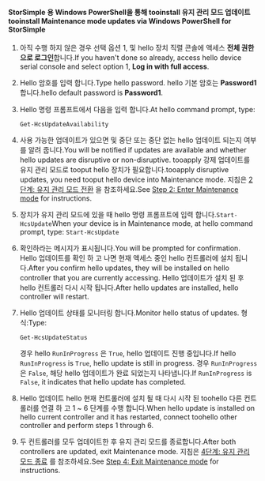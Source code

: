 <!--author=SharS last changed: 9/17/15-->

#### <a name="tooinstall-maintenance-mode-updates-via-windows-powershell-for-storsimple"></a><span data-ttu-id="ce965-101">StorSimple 용 Windows PowerShell을 통해 tooinstall 유지 관리 모드 업데이트</span><span class="sxs-lookup"><span data-stu-id="ce965-101">tooinstall Maintenance mode updates via Windows PowerShell for StorSimple</span></span>
1. <span data-ttu-id="ce965-102">아직 수행 하지 않은 경우 선택 옵션 1, 및 hello 장치 직렬 콘솔에 액세스 **전체 권한으로 로그인**합니다.</span><span class="sxs-lookup"><span data-stu-id="ce965-102">If you haven't done so already, access hello device serial console and select option 1, **Log in with full access**.</span></span> 
2. <span data-ttu-id="ce965-103">Hello 암호를 입력 합니다.</span><span class="sxs-lookup"><span data-stu-id="ce965-103">Type hello password.</span></span> <span data-ttu-id="ce965-104">hello 기본 암호는 **Password1**합니다.</span><span class="sxs-lookup"><span data-stu-id="ce965-104">hello default password is **Password1**.</span></span>
3. <span data-ttu-id="ce965-105">Hello 명령 프롬프트에서 다음을 입력 합니다.</span><span class="sxs-lookup"><span data-stu-id="ce965-105">At hello command prompt, type:</span></span>
   
     `Get-HcsUpdateAvailability` 
4. <span data-ttu-id="ce965-106">사용 가능한 업데이트가 있으면 및 중단 또는 중단 없는 hello 업데이트 되는지 여부를 알려 줍니다.</span><span class="sxs-lookup"><span data-stu-id="ce965-106">You will be notified if updates are available and whether hello updates are disruptive or non-disruptive.</span></span> <span data-ttu-id="ce965-107">tooapply 강제 업데이트를 유지 관리 모드로 tooput hello 장치가 필요합니다.</span><span class="sxs-lookup"><span data-stu-id="ce965-107">tooapply disruptive updates, you need tooput hello device into Maintenance mode.</span></span> <span data-ttu-id="ce965-108">지침은 [2단계: 유지 관리 모드 전환](../articles/storsimple/storsimple-update-device.md#step2) 을 참조하세요.</span><span class="sxs-lookup"><span data-stu-id="ce965-108">See [Step 2: Enter Maintenance mode](../articles/storsimple/storsimple-update-device.md#step2) for instructions.</span></span>
5. <span data-ttu-id="ce965-109">장치가 유지 관리 모드에 있을 때 hello 명령 프롬프트에 입력 합니다.`Start-HcsUpdate`</span><span class="sxs-lookup"><span data-stu-id="ce965-109">When your device is in Maintenance mode, at hello command prompt, type: `Start-HcsUpdate`</span></span>
6. <span data-ttu-id="ce965-110">확인하라는 메시지가 표시됩니다.</span><span class="sxs-lookup"><span data-stu-id="ce965-110">You will be prompted for confirmation.</span></span> <span data-ttu-id="ce965-111">Hello 업데이트를 확인 하 고 나면 현재 액세스 중인 hello 컨트롤러에 설치 됩니다.</span><span class="sxs-lookup"><span data-stu-id="ce965-111">After you confirm hello updates, they will be installed on hello controller that you are currently accessing.</span></span> <span data-ttu-id="ce965-112">Hello 업데이트가 설치 된 후 hello 컨트롤러 다시 시작 됩니다.</span><span class="sxs-lookup"><span data-stu-id="ce965-112">After hello updates are installed, hello controller will restart.</span></span> 
7. <span data-ttu-id="ce965-113">Hello 업데이트 상태를 모니터링 합니다.</span><span class="sxs-lookup"><span data-stu-id="ce965-113">Monitor hello status of updates.</span></span> <span data-ttu-id="ce965-114">형식:</span><span class="sxs-lookup"><span data-stu-id="ce965-114">Type:</span></span>
   
    `Get-HcsUpdateStatus`
   
    <span data-ttu-id="ce965-115">경우 hello `RunInProgress` 은 `True`, hello 업데이트 진행 중입니다.</span><span class="sxs-lookup"><span data-stu-id="ce965-115">If hello `RunInProgress` is `True`, hello update is still in progress.</span></span> <span data-ttu-id="ce965-116">경우 `RunInProgress` 은 `False`, 해당 hello 업데이트가 완료 되었는지 나타냅니다.</span><span class="sxs-lookup"><span data-stu-id="ce965-116">If `RunInProgress` is `False`, it indicates that hello update has completed.</span></span>  
8. <span data-ttu-id="ce965-117">Hello 업데이트 hello 현재 컨트롤러에 설치 될 때 다시 시작 된 toohello 다른 컨트롤러를 연결 하 고 1 ~ 6 단계를 수행 합니다.</span><span class="sxs-lookup"><span data-stu-id="ce965-117">When hello update is installed on hello current controller and it has restarted, connect toohello other controller and perform steps 1 through 6.</span></span>
9. <span data-ttu-id="ce965-118">두 컨트롤러를 모두 업데이트한 후 유지 관리 모드를 종료합니다.</span><span class="sxs-lookup"><span data-stu-id="ce965-118">After both controllers are updated, exit Maintenance mode.</span></span> <span data-ttu-id="ce965-119">지침은 [4단계: 유지 관리 모드 종료](../articles/storsimple/storsimple-update-device.md#step4) 를 참조하세요.</span><span class="sxs-lookup"><span data-stu-id="ce965-119">See [Step 4: Exit Maintenance mode](../articles/storsimple/storsimple-update-device.md#step4) for instructions.</span></span>

